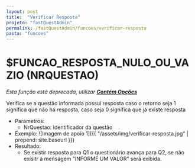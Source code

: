 ```yaml
---
layout: post
title:  "Verificar Resposta"
projeto: "fastQuestAdmin"
permalink: /fastQuestAdmin/funcoes/verificar-resposta
pasta: "funcoes"
---	
```

# $FUNCAO_RESPOSTA_NULO_OU_VAZIO (NRQUESTAO)
*Esta função está deprecada, utilizar **<a href="/fastQuestAdmin/funcoesv2/contemOpcoes">Contém Opções</a>***

Verifica se a questão informada possuí resposta caso o retorno seja 1 significa que não há resposta, caso seja 0 significa que já existe resposta

- Parametros: 
    - NrQuestao: identificador da questão
- Exemplo:
![Imagem de apoio 1]({{ "/assets/img/verificar-resposta.jpg" | prepend: site.baseurl }})
- Resultado:
    - Se existir resposta para Q1 o questionário avança para Q2, se não exisitr a mensagem "INFORME UM VALOR" será exibida.
